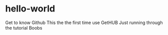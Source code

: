 # hello-world
Get to know Github
This the the first time use GetHUB
Just running through the tutorial
Boobs
